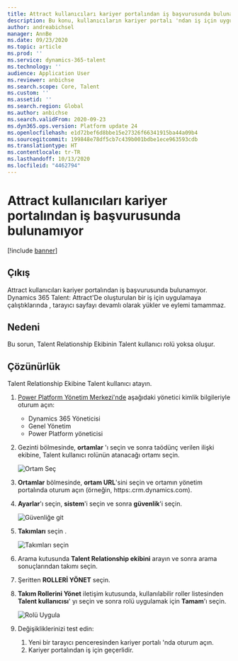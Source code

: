 ```yaml
---
title: Attract kullanıcıları kariyer portalından iş başvurusunda bulunamıyor
description: Bu konu, kullanıcıların kariyer portalı 'ndan iş için uygulayabileceği bir sorunun nasıl giderileceğini açıklamaktadır.
author: andreabichsel
manager: AnnBe
ms.date: 09/23/2020
ms.topic: article
ms.prod: ''
ms.service: dynamics-365-talent
ms.technology: ''
audience: Application User
ms.reviewer: anbichse
ms.search.scope: Core, Talent
ms.custom: ''
ms.assetid: ''
ms.search.region: Global
ms.author: anbichse
ms.search.validFrom: 2020-09-23
ms.dyn365.ops.version: Platform update 24
ms.openlocfilehash: e1d72bef6d8bbe15e27326f66341915ba44a09b4
ms.sourcegitcommit: 199848e78df5cb7c439b001bdbe1ece963593cdb
ms.translationtype: HT
ms.contentlocale: tr-TR
ms.lasthandoff: 10/13/2020
ms.locfileid: "4462794"
---
```

# <a name="attract-users-cant-apply-for-jobs-from-career-portal"></a>Attract kullanıcıları kariyer portalından iş başvurusunda bulunamıyor

[!include [banner](includes/banner.md)]

## <a name="issue"></a>Çıkış

Attract kullanıcıları kariyer portalından iş başvurusunda bulunamıyor. Dynamics 365 Talent: Attract'De oluşturulan bir iş için uygulamaya çalıştıklarında , tarayıcı sayfayı devamlı olarak yükler ve eylemi tamammaz.

## <a name="cause"></a>Nedeni

Bu sorun, Talent Relationship Ekibinin Talent kullanıcı rolü yoksa oluşur.

## <a name="resolution"></a>Çözünürlük

Talent Relationship Ekibine Talent kullanıcı atayın.

1. [Power Platform Yönetim Merkezi'nde](https://admin.powerplatform.microsoft.com) aşağıdaki yönetici kimlik bilgileriyle oturum açın:

   - Dynamics 365 Yöneticisi
   - Genel Yönetim
   - Power Platform yöneticisi

2. Gezinti bölmesinde, **ortamlar** 'ı seçin ve sonra taödünç verilen ilişki ekibine, Talent kullanıcı rolünün atanacağı ortamı seçin.

   ![Ortam Seç](./media/attract-troubleshoot-career-portal-select-environment.png)

3. **Ortamlar** bölmesinde, **ortam URL**'sini seçin ve ortamın yönetim portalında oturum açın (örneğin, https:<orgname>.crm.dynamics.com).

4. **Ayarlar**'ı seçin, **sistem**'i seçin ve sonra **güvenlik**'i seçin.

   ![Güvenliğe git](./media/attract-troubleshoot-career-portal-security.png)

5. **Takımları** seçin .

   ![Takımları seçin](./media/attract-troubleshoot-career-portal-security-teams.png)

6. Arama kutusunda **Talent Relationship ekibini** arayın ve sonra arama sonuçlarından takımı seçin.

7. Şeritten **ROLLERİ YÖNET** seçin.

8. **Takım Rollerini Yönet** iletişim kutusunda, kullanılabilir roller listesinden **Talent kullanıcısı**' yı seçin ve sonra rolü uygulamak için **Tamam**'ı seçin.

   ![Rolü Uygula](./media/attract-troubleshoot-career-portal-apply-role.png)

9. Değişikliklerinizi test edin:

   1. Yeni bir tarayıcı penceresinden kariyer portalı 'nda oturum açın.
   2. Kariyer portalından iş için geçerlidir. 